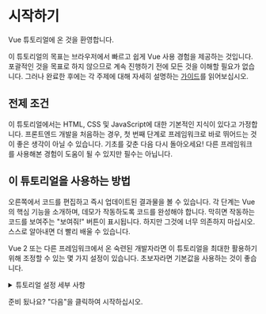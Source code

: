 # 시작하기

Vue 튜토리얼에 온 것을 환영합니다.

이 튜토리얼의 목표는 브라우저에서 빠르고 쉽게 Vue 사용 경험을 제공하는 것입니다.
포괄적인 것을 목표로 하지 않으므로 계속 진행하기 전에 모든 것을 이해할 필요가 없습니다.
그러나 완료한 후에는 각 주제에 대해 자세히 설명하는 <a target="_blank" href="/guide/introduction.html">가이드</a>를 읽어보십시오.

## 전제 조건

이 튜토리얼에서는 HTML, CSS 및 JavaScript에 대한 기본적인 지식이 있다고 가정합니다.
프론트엔드 개발을 처음하는 경우, 첫 번째 단계로 프레임워크로 바로 뛰어드는 것이 좋은 생각이 아닐 수 있습니다.
기초를 갖춘 다음 다시 돌아오세요!
다른 프레임워크를 사용해본 경험이 도움이 될 수 있지만 필수는 아닙니다.

## 이 튜토리얼을 사용하는 방법

오른쪽에서 코드를 편집하고 즉시 업데이트된 결과물을 볼 수 있습니다.
각 단계는 Vue의 핵심 기능을 소개하며, 데모가 작동하도록 코드를 완성해야 합니다.
막히면 작동하는 코드를 보여주는 "보여줘!" 버튼이 표시됩니다.
하지만 그것에 너무 의존하지 마십시오.
스스로 알아내면 더 빨리 배울 수 있습니다.

Vue 2 또는 다른 프레임워크에서 온 숙련된 개발자라면 이 튜토리얼을 최대한 활용하기 위해 조정할 수 있는 몇 가지 설정이 있습니다.
초보자라면 기본값을 사용하는 것이 좋습니다.

<details>
<summary>튜토리얼 설정 세부 사항</summary>

- Vue는 옵션 API와 컴포지션 API의 두 가지 API 스타일을 제공합니다.
  이 튜토리얼은 두 스타일 모두에서 작동하도록 설계되었습니다.
  상단의 API 스타일 설정 스위치를 사용하여 원하는 스타일을 선택할 수 있습니다.
  <a target="_blank" href="/guide/introduction.html#api-styles">API 스타일에 대해 자세히 알아보기</a>

- SFC 또는 HTML 모드로 전환할 수도 있습니다.
  전자는 대부분의 개발자가 빌드 단계에서 Vue를 사용할 때 사용하는 <a target="_blank" href="/guide/introduction.html#single-file-components">싱글 파일 컴포넌트</a>(SFC) 형식의 코드 예제를 보여줍니다.
  HTML 모드는 빌드 단계 없이 사용법을 보여줍니다.

</details>

준비 됬나요?
"다음"을 클릭하여 시작하십시오.
